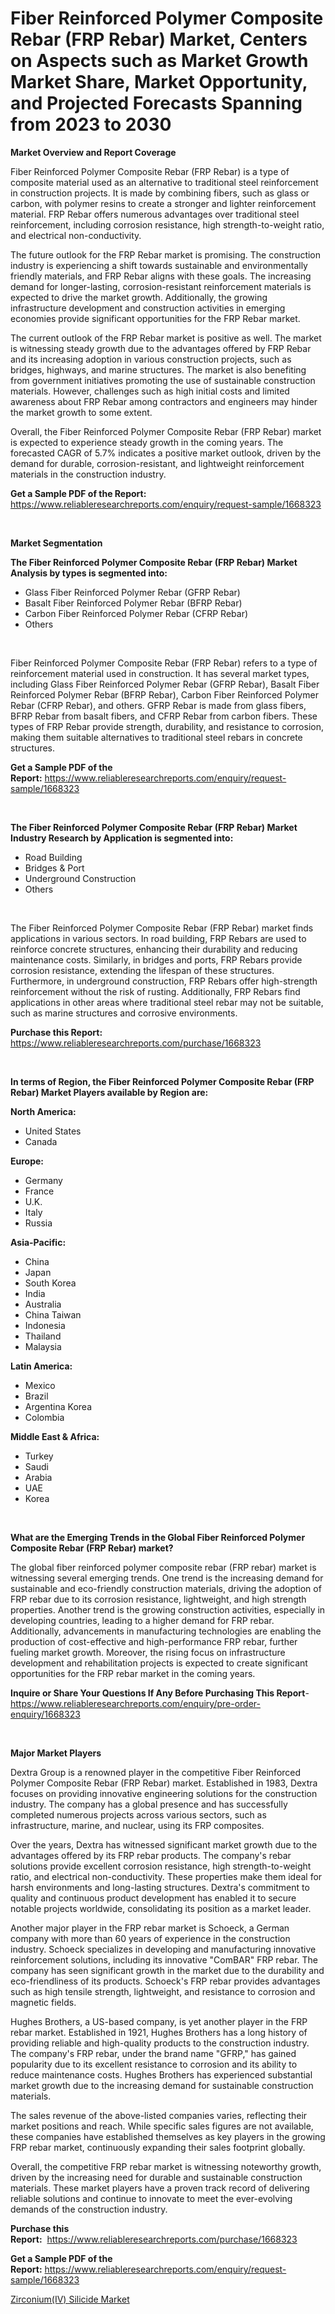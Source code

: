 <p><h1>Fiber Reinforced Polymer Composite Rebar (FRP Rebar) Market, Centers on Aspects such as Market Growth Market Share, Market Opportunity, and Projected Forecasts Spanning from 2023 to 2030</h1></p><p><strong>Market Overview and Report Coverage</strong></p>
<p><p>Fiber Reinforced Polymer Composite Rebar (FRP Rebar) is a type of composite material used as an alternative to traditional steel reinforcement in construction projects. It is made by combining fibers, such as glass or carbon, with polymer resins to create a stronger and lighter reinforcement material. FRP Rebar offers numerous advantages over traditional steel reinforcement, including corrosion resistance, high strength-to-weight ratio, and electrical non-conductivity.</p><p>The future outlook for the FRP Rebar market is promising. The construction industry is experiencing a shift towards sustainable and environmentally friendly materials, and FRP Rebar aligns with these goals. The increasing demand for longer-lasting, corrosion-resistant reinforcement materials is expected to drive the market growth. Additionally, the growing infrastructure development and construction activities in emerging economies provide significant opportunities for the FRP Rebar market.</p><p>The current outlook of the FRP Rebar market is positive as well. The market is witnessing steady growth due to the advantages offered by FRP Rebar and its increasing adoption in various construction projects, such as bridges, highways, and marine structures. The market is also benefiting from government initiatives promoting the use of sustainable construction materials. However, challenges such as high initial costs and limited awareness about FRP Rebar among contractors and engineers may hinder the market growth to some extent.</p><p>Overall, the Fiber Reinforced Polymer Composite Rebar (FRP Rebar) market is expected to experience steady growth in the coming years. The forecasted CAGR of 5.7% indicates a positive market outlook, driven by the demand for durable, corrosion-resistant, and lightweight reinforcement materials in the construction industry.</p></p>
<p><strong>Get a Sample PDF of the Report:</strong> <a href="https://www.reliableresearchreports.com/enquiry/request-sample/1668323">https://www.reliableresearchreports.com/enquiry/request-sample/1668323</a></p>
<p>&nbsp;</p>
<p><strong>Market Segmentation</strong></p>
<p><strong>The Fiber Reinforced Polymer Composite Rebar (FRP Rebar) Market Analysis by types is segmented into:</strong></p>
<p><ul><li>Glass Fiber Reinforced Polymer Rebar (GFRP Rebar)</li><li>Basalt Fiber Reinforced Polymer Rebar (BFRP Rebar)</li><li>Carbon Fiber Reinforced Polymer Rebar (CFRP Rebar)</li><li>Others</li></ul></p>
<p>&nbsp;</p>
<p><p>Fiber Reinforced Polymer Composite Rebar (FRP Rebar) refers to a type of reinforcement material used in construction. It has several market types, including Glass Fiber Reinforced Polymer Rebar (GFRP Rebar), Basalt Fiber Reinforced Polymer Rebar (BFRP Rebar), Carbon Fiber Reinforced Polymer Rebar (CFRP Rebar), and others. GFRP Rebar is made from glass fibers, BFRP Rebar from basalt fibers, and CFRP Rebar from carbon fibers. These types of FRP Rebar provide strength, durability, and resistance to corrosion, making them suitable alternatives to traditional steel rebars in concrete structures.</p></p>
<p><strong>Get a Sample PDF of the Report:</strong>&nbsp;<a href="https://www.reliableresearchreports.com/enquiry/request-sample/1668323">https://www.reliableresearchreports.com/enquiry/request-sample/1668323</a></p>
<p>&nbsp;</p>
<p><strong>The Fiber Reinforced Polymer Composite Rebar (FRP Rebar) Market Industry Research by Application is segmented into:</strong></p>
<p><ul><li>Road Building</li><li>Bridges & Port</li><li>Underground Construction</li><li>Others</li></ul></p>
<p>&nbsp;</p>
<p><p>The Fiber Reinforced Polymer Composite Rebar (FRP Rebar) market finds applications in various sectors. In road building, FRP Rebars are used to reinforce concrete structures, enhancing their durability and reducing maintenance costs. Similarly, in bridges and ports, FRP Rebars provide corrosion resistance, extending the lifespan of these structures. Furthermore, in underground construction, FRP Rebars offer high-strength reinforcement without the risk of rusting. Additionally, FRP Rebars find applications in other areas where traditional steel rebar may not be suitable, such as marine structures and corrosive environments.</p></p>
<p><strong>Purchase this Report:</strong>&nbsp; <a href="https://www.reliableresearchreports.com/purchase/1668323">https://www.reliableresearchreports.com/purchase/1668323</a></p>
<p>&nbsp;</p>
<p><strong>In terms of Region, the Fiber Reinforced Polymer Composite Rebar (FRP Rebar) Market Players available by Region are:</strong></p>
<p>
    <p> <strong> North America: </strong>
        <ul>
            <li>United States</li>
            <li>Canada</li>
        </ul>
        </p> 
    <p> <strong> Europe: </strong>
        <ul>
            <li>Germany</li>
            <li>France</li>
            <li>U.K.</li>
            <li>Italy</li>
            <li>Russia</li>
        </ul>
        </p> 
    <p> <strong> Asia-Pacific: </strong>
        <ul>
            <li>China</li>
            <li>Japan</li>
            <li>South Korea</li>
            <li>India</li>
            <li>Australia</li>
            <li>China Taiwan</li>
            <li>Indonesia</li>
            <li>Thailand</li>
            <li>Malaysia</li>
        </ul>
        </p> 
    <p> <strong> Latin America: </strong>
        <ul>
            <li>Mexico</li>
            <li>Brazil</li>
            <li>Argentina Korea</li>
            <li>Colombia</li>
        </ul>
        </p> 
    <p> <strong> Middle East & Africa: </strong>
        <ul>
            <li>Turkey</li>
            <li>Saudi</li>
            <li>Arabia</li>
            <li>UAE</li>
            <li>Korea</li>
        </ul>
    </p>
    </p>
<p>&nbsp;</p>
<p><strong>What are the Emerging Trends in the Global Fiber Reinforced Polymer Composite Rebar (FRP Rebar) market?</strong></p>
<p><p>The global fiber reinforced polymer composite rebar (FRP rebar) market is witnessing several emerging trends. One trend is the increasing demand for sustainable and eco-friendly construction materials, driving the adoption of FRP rebar due to its corrosion resistance, lightweight, and high strength properties. Another trend is the growing construction activities, especially in developing countries, leading to a higher demand for FRP rebar. Additionally, advancements in manufacturing technologies are enabling the production of cost-effective and high-performance FRP rebar, further fueling market growth. Moreover, the rising focus on infrastructure development and rehabilitation projects is expected to create significant opportunities for the FRP rebar market in the coming years.</p></p>
<p><strong>Inquire or Share Your Questions If Any Before Purchasing This Report</strong>- <a href="https://www.reliableresearchreports.com/enquiry/pre-order-enquiry/1668323">https://www.reliableresearchreports.com/enquiry/pre-order-enquiry/1668323</a></p>
<p>&nbsp;</p>
<p><strong>Major Market Players</strong></p>
<p><p>Dextra Group is a renowned player in the competitive Fiber Reinforced Polymer Composite Rebar (FRP Rebar) market. Established in 1983, Dextra focuses on providing innovative engineering solutions for the construction industry. The company has a global presence and has successfully completed numerous projects across various sectors, such as infrastructure, marine, and nuclear, using its FRP composites.</p><p>Over the years, Dextra has witnessed significant market growth due to the advantages offered by its FRP rebar products. The company's rebar solutions provide excellent corrosion resistance, high strength-to-weight ratio, and electrical non-conductivity. These properties make them ideal for harsh environments and long-lasting structures. Dextra's commitment to quality and continuous product development has enabled it to secure notable projects worldwide, consolidating its position as a market leader.</p><p>Another major player in the FRP rebar market is Schoeck, a German company with more than 60 years of experience in the construction industry. Schoeck specializes in developing and manufacturing innovative reinforcement solutions, including its innovative "ComBAR" FRP rebar. The company has seen significant growth in the market due to the durability and eco-friendliness of its products. Schoeck's FRP rebar provides advantages such as high tensile strength, lightweight, and resistance to corrosion and magnetic fields.</p><p>Hughes Brothers, a US-based company, is yet another player in the FRP rebar market. Established in 1921, Hughes Brothers has a long history of providing reliable and high-quality products to the construction industry. The company's FRP rebar, under the brand name "GFRP," has gained popularity due to its excellent resistance to corrosion and its ability to reduce maintenance costs. Hughes Brothers has experienced substantial market growth due to the increasing demand for sustainable construction materials.</p><p>The sales revenue of the above-listed companies varies, reflecting their market positions and reach. While specific sales figures are not available, these companies have established themselves as key players in the growing FRP rebar market, continuously expanding their sales footprint globally.</p><p>Overall, the competitive FRP rebar market is witnessing noteworthy growth, driven by the increasing need for durable and sustainable construction materials. These market players have a proven track record of delivering reliable solutions and continue to innovate to meet the ever-evolving demands of the construction industry.</p></p>
<p><strong>Purchase this Report:</strong>&nbsp;&nbsp;<a href="https://www.reliableresearchreports.com/purchase/1668323">https://www.reliableresearchreports.com/purchase/1668323</a></p>
<p></p>
<p><strong>Get a Sample PDF of the Report:</strong>&nbsp;<a href="https://www.reliableresearchreports.com/enquiry/request-sample/1668323">https://www.reliableresearchreports.com/enquiry/request-sample/1668323</a></p>
<p><p><a href="https://github.com/GroverBarry/Market-Research-Report-List-2/blob/main/zirconiumiv-silicide-market.md">Zirconium(IV) Silicide Market</a></p></p>